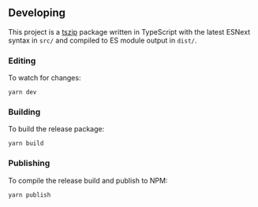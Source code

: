 ## Developing

This project is a [tszip](https://github.com/tszip/tszip) package written in
TypeScript with the latest ESNext syntax in `src/` and compiled to ES module
output in `dist/`.

### Editing
To watch for changes:

```
yarn dev
```

### Building
To build the release package:

```
yarn build
```

### Publishing
To compile the release build and publish to NPM:

```
yarn publish
```
